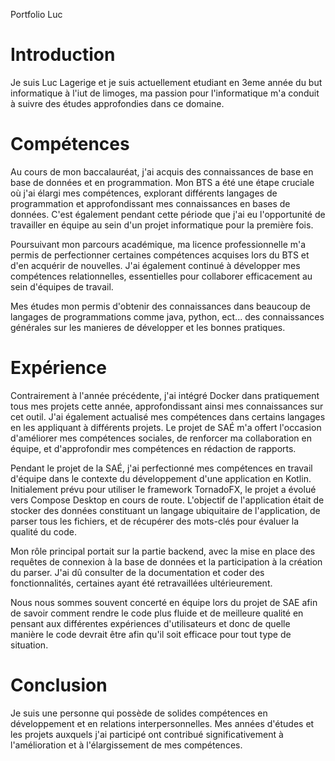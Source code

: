 
Portfolio Luc

# Introduction

Je suis Luc Lagerige et je suis actuellement etudiant en 3eme année du but informatique à l'iut de limoges, ma passion pour l'informatique m'a conduit à suivre des études approfondies dans ce domaine.


# Compétences
Au cours de mon baccalauréat, j'ai acquis des connaissances de base en base de données et en programmation. Mon BTS a été une étape cruciale où j'ai élargi mes compétences, explorant différents langages de programmation et approfondissant mes connaissances en bases de données. C'est également pendant cette période que j'ai eu l'opportunité de travailler en équipe au sein d'un projet informatique pour la première fois.

Poursuivant mon parcours académique, ma licence professionnelle m'a permis de perfectionner certaines compétences acquises lors du BTS et d'en acquérir de nouvelles. J'ai également continué à développer mes compétences relationnelles, essentielles pour collaborer efficacement au sein d'équipes de travail.

Mes études mon permis d'obtenir des connaissances dans beaucoup de langages de programmations comme java, python, ect... des connaissances générales sur les manieres de développer et les bonnes pratiques.


# Expérience

Contrairement à l'année précédente, j'ai intégré Docker dans pratiquement tous mes projets cette année, approfondissant ainsi mes connaissances sur cet outil. J'ai également actualisé mes compétences dans certains langages en les appliquant à différents projets. Le projet de SAÉ m'a offert l'occasion d'améliorer mes compétences sociales, de renforcer ma collaboration en équipe, et d'approfondir mes compétences en rédaction de rapports.

Pendant le projet de la SAÉ, j'ai perfectionné mes compétences en travail d'équipe dans le contexte du développement d'une application en Kotlin. Initialement prévu pour utiliser le framework TornadoFX, le projet a évolué vers Compose Desktop en cours de route. L'objectif de l'application était de stocker des données constituant un langage ubiquitaire de l'application, de parser tous les fichiers, et de récupérer des mots-clés pour évaluer la qualité du code.

Mon rôle principal portait sur la partie backend, avec la mise en place des requêtes de connexion à la base de données et la participation à la création du parser. J'ai dû consulter de la documentation et coder des fonctionnalités, certaines ayant été retravaillées ultérieurement.

Nous nous sommes souvent concerté en équipe lors du projet de SAE afin de savoir comment rendre le code plus fluide et de meilleure qualité en pensant aux différentes expériences d'utilisateurs et donc de quelle manière le code devrait être afin qu'il soit efficace pour tout type de situation.

# Conclusion

Je suis une personne qui possède de solides compétences en développement et en relations interpersonnelles. Mes années d'études et les projets auxquels j'ai participé ont contribué significativement à l'amélioration et à l'élargissement de mes compétences.


